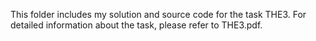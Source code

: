 This folder includes my solution and source code for the task THE3. For detailed information about the task, please refer to THE3.pdf.
